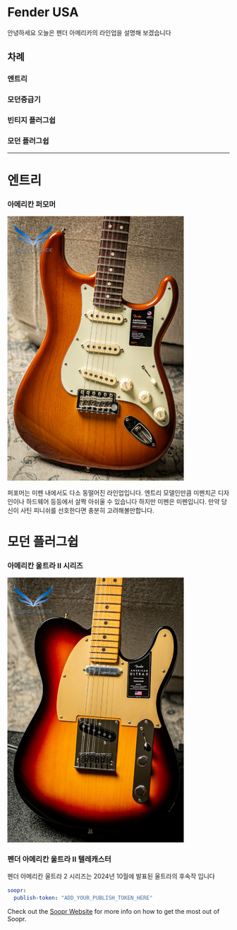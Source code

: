 Fender USA
============= 

안녕하세요 오늘은 펜더 아메리카의 라인업을 설명해 보겠습니다

## 차례

### 엔트리 

### 모던중급기 

### 빈티지 플러그쉽 

### 모던 플러그쉽

* * *
# 엔트리
### 아메리칸 퍼모머


  <img src="https://raw.githubusercontent.com/qodchgfl130/qodchgfl130.github.com/main/a2.jpg" width="400" />


퍼포머는 미펜 내에서도 다소 동떨어진 라인업입니다.
  엔트리 모델인만큼 미펜치곤 디자인이나 하드웨어 등등에서 살짝 아쉬울 수 있습니다
하지만 미펜은 미펜입니다. 만약 당신이 사틴 피니쉬를 선호한다면 충분히 고려해볼만합니다.


















# 모던 플러그쉽
### 아메리칸 울트라 II 시리즈


  <img src="https://raw.githubusercontent.com/qodchgfl130/qodchgfl130.github.com/main/a1.jpg" width="400" />
  <h3>펜더 아메리칸 울트라 II 텔레캐스터</h3>
  
  펜더 아메리칸 울트라 2 시리즈는 2024년 10월에 발표된 울트라의 후속작 입니다

  
   

```yml
soopr:
  publish-token: "ADD_YOUR_PUBLISH_TOKEN_HERE" 
```

Check out the [Soopr Website][soopr-website] for more info on how to get the most out of Soopr.

[soopr-website]: https://www.soopr.co
